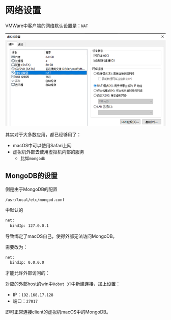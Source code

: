 # 网络设置

VMWare中客户端的网络默认设置是：`NAT`

![vmware_network_mode_nat](../assets/img/vmware_network_mode_nat.png)

其实对于大多数应用，都已经够用了：

* macOS中可以使用Safari上网
* 虚拟机外部去使用虚拟机内部的服务
  * 比如`mongodb`

## MongoDB的设置

倒是由于MongoDB的配置

`/usr/local/etc/mongod.conf`

中默认的

```bash
net:
  bindIp: 127.0.0.1
```

导致绑定了macOS自己，使得外部无法访问MongoDB。

需要改为：

```bash
net:
  bindIp: 0.0.0.0
```

才能允许外部访问的：

对应的外部host的win中`Robot 3T`中新建连接，加上设置：

* IP：`192.168.17.128`
* 端口：`27017`

即可正常连接client的虚拟机macOS中的MongoDB。
